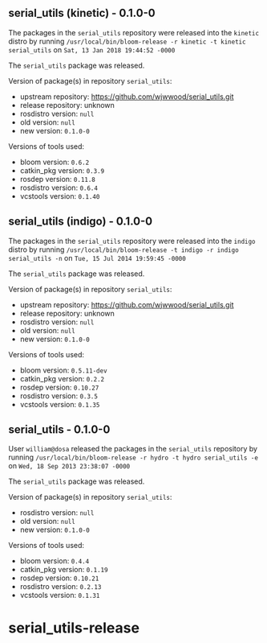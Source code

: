 ## serial_utils (kinetic) - 0.1.0-0

The packages in the `serial_utils` repository were released into the `kinetic` distro by running `/usr/local/bin/bloom-release -r kinetic -t kinetic serial_utils` on `Sat, 13 Jan 2018 19:44:52 -0000`

The `serial_utils` package was released.

Version of package(s) in repository `serial_utils`:

- upstream repository: https://github.com/wjwwood/serial_utils.git
- release repository: unknown
- rosdistro version: `null`
- old version: `null`
- new version: `0.1.0-0`

Versions of tools used:

- bloom version: `0.6.2`
- catkin_pkg version: `0.3.9`
- rosdep version: `0.11.8`
- rosdistro version: `0.6.4`
- vcstools version: `0.1.40`


## serial_utils (indigo) - 0.1.0-0

The packages in the `serial_utils` repository were released into the `indigo` distro by running `/usr/local/bin/bloom-release -t indigo -r indigo serial_utils -n` on `Tue, 15 Jul 2014 19:59:45 -0000`

The `serial_utils` package was released.

Version of package(s) in repository `serial_utils`:
- upstream repository: https://github.com/wjwwood/serial_utils.git
- release repository: unknown
- rosdistro version: `null`
- old version: `null`
- new version: `0.1.0-0`

Versions of tools used:
- bloom version: `0.5.11-dev`
- catkin_pkg version: `0.2.2`
- rosdep version: `0.10.27`
- rosdistro version: `0.3.5`
- vcstools version: `0.1.35`


## serial_utils - 0.1.0-0

User `william@dosa` released the packages in the `serial_utils` repository by running `/usr/local/bin/bloom-release -r hydro -t hydro serial_utils -e` on `Wed, 18 Sep 2013 23:38:07 -0000`

The `serial_utils` package was released.

Version of package(s) in repository `serial_utils`:
- rosdistro version: `null`
- old version: `null`
- new version: `0.1.0-0`

Versions of tools used:
- bloom version: `0.4.4`
- catkin_pkg version: `0.1.19`
- rosdep version: `0.10.21`
- rosdistro version: `0.2.13`
- vcstools version: `0.1.31`


serial_utils-release
====================
